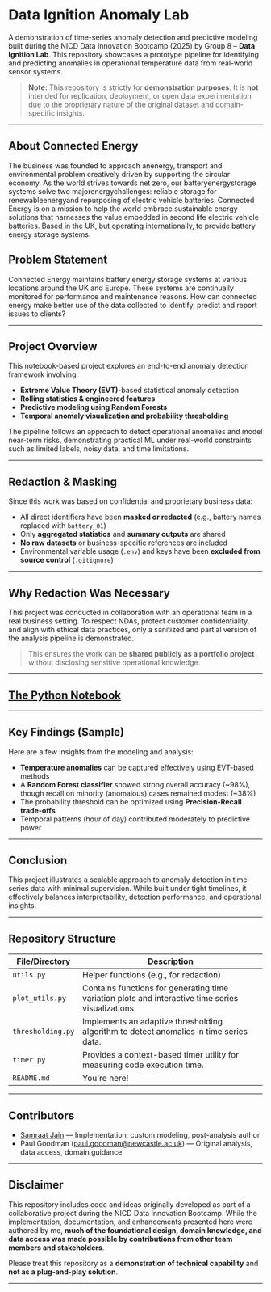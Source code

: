 # Data Ignition Anomaly Lab

A demonstration of time-series anomaly detection and predictive modeling built during the NICD Data Innovation Bootcamp (2025) by Group 8 – **Data Ignition Lab**. This repository showcases a prototype pipeline for identifying and predicting anomalies in operational temperature data from real-world sensor systems.

> **Note:** This repository is strictly for **demonstration purposes**. It is **not** intended for replication, deployment, or open data experimentation due to the proprietary nature of the original dataset and domain-specific insights.

---

## About Connected Energy

<p>The business was founded to approach anenergy, transport and environmental problem creatively driven by supporting the circular economy. As
the world strives towards net zero, our batteryenergystorage systems solve two majorenergychallenges: reliable storage for
renewableenergyand repurposing of electric vehicle batteries. Connected Energy is on a mission to help the world embrace sustainable energy solutions that
harnesses the value embedded in second life electric vehicle batteries. Based in the UK, but operating internationally, to provide
battery energy storage systems.</p>

## Problem Statement

<p>Connected Energy maintains battery energy storage systems at various locations around the UK and
Europe. These systems are continually monitored for performance and maintenance reasons. How can
connected energy make better use of the data collected to identify, predict and report issues to clients?</p>
 

---

## Project Overview

This notebook-based project explores an end-to-end anomaly detection framework involving:

- **Extreme Value Theory (EVT)**-based statistical anomaly detection
- **Rolling statistics & engineered features**
- **Predictive modeling using Random Forests**
- **Temporal anomaly visualization and probability thresholding**

The pipeline follows an approach to detect operational anomalies and model near-term risks, demonstrating practical ML under real-world constraints such as limited labels, noisy data, and time limitations.

---

## Redaction & Masking

Since this work was based on confidential and proprietary business data:

- All direct identifiers have been **masked or redacted** (e.g., battery names replaced with `battery_01`)
- Only **aggregated statistics** and **summary outputs** are shared
- **No raw datasets** or business-specific references are included
- Environmental variable usage (`.env`) and keys have been **excluded from source control** (`.gitignore`)

---

## Why Redaction Was Necessary

This project was conducted in collaboration with an operational team in a real business setting. To respect NDAs, protect customer confidentiality, and align with ethical data practices, only a sanitized and partial version of the analysis pipeline is demonstrated.

> This ensures the work can be **shared publicly as a portfolio project** without disclosing sensitive operational knowledge.

---

## [The Python Notebook](https://colab.research.google.com/drive/18OSQz5Fyk6_z0eKrAjBLeRY3MUhHhbAD?usp=sharing) 

---

## Key Findings (Sample)

Here are a few insights from the modeling and analysis:

- **Temperature anomalies** can be captured effectively using EVT-based methods
- A **Random Forest classifier** showed strong overall accuracy (~98%), though recall on minority (anomalous) cases remained modest (~38%)
- The probability threshold can be optimized using **Precision-Recall trade-offs**
- Temporal patterns (hour of day) contributed moderately to predictive power

---

## Conclusion

This project illustrates a scalable approach to anomaly detection in time-series data with minimal supervision. While built under tight timelines, it effectively balances interpretability, detection performance, and operational insights.

---

## Repository Structure

| File/Directory           | Description                              |
|--------------------------|------------------------------------------|
| `utils.py`               | Helper functions (e.g., for redaction)   |
| `plot_utils.py`          | Contains functions for generating time variation plots and interactive time series visualizations.|
| `thresholding.py`        | 	Implements an adaptive thresholding algorithm to detect anomalies in time series data.|
| `timer.py`               | Provides a context-based timer utility for measuring code execution time.              |
| `README.md`              | You're here!                            |

---

## Contributors

- [Samraat Jain](https://github.com/SamraatJain9) — Implementation, custom modeling, post-analysis author
- Paul Goodman (paul.goodman@newcastle.ac.uk) — Original analysis, data access, domain guidance

---

## Disclaimer

This repository includes code and ideas originally developed as part of a collaborative project during the NICD Data Innovation Bootcamp. While the implementation, documentation, and enhancements presented here were authored by me, **much of the foundational design, domain knowledge, and data access was made possible by contributions from other team members and stakeholders**.

Please treat this repository as a **demonstration of technical capability** and **not as a plug-and-play solution**.

---
